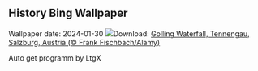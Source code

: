 ## History Bing Wallpaper
Wallpaper date: 2024-01-30
![](https://www.bing.com/th?id=OHR.GollingerFalls_EN-US7184224692_UHD.jpg&w=1000)Download: [Golling Waterfall, Tennengau, Salzburg, Austria (© Frank Fischbach/Alamy)](https://www.bing.com/th?id=OHR.GollingerFalls_EN-US7184224692_UHD.jpg)

Auto get programm by LtgX
